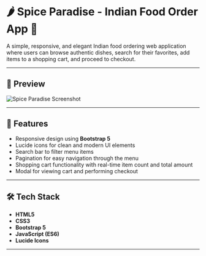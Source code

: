 
# 🌶️ Spice Paradise - Indian Food Order App 🍛

A simple, responsive, and elegant Indian food ordering web application where users can browse authentic dishes, search for their favorites, add items to a shopping cart, and proceed to checkout.

---

## 📸 Preview

![Spice Paradise Screenshot](https://via.placeholder.com/800x400.png?text=Project+Screenshot)

---

## 🌟 Features
- Responsive design using **Bootstrap 5**
- Lucide icons for clean and modern UI elements
- Search bar to filter menu items
- Pagination for easy navigation through the menu
- Shopping cart functionality with real-time item count and total amount
- Modal for viewing cart and performing checkout

---

## 🛠️ Tech Stack
- **HTML5**
- **CSS3**
- **Bootstrap 5**
- **JavaScript (ES6)**
- **Lucide Icons**

---


